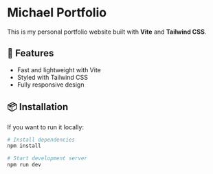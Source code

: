 # Michael Portfolio

This is my personal portfolio website built with **Vite** and **Tailwind CSS**.

## 🚀 Features
- Fast and lightweight with Vite
- Styled with Tailwind CSS
- Fully responsive design

## 📦 Installation
If you want to run it locally:

```bash
# Install dependencies
npm install

# Start development server
npm run dev
